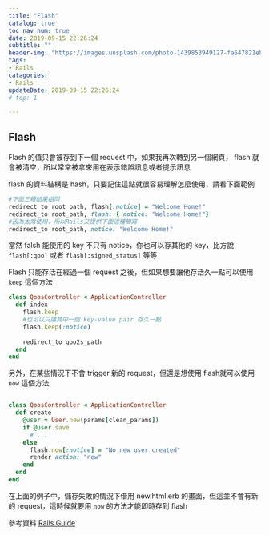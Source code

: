 ```yaml
---
title: "Flash"
catalog: true
toc_nav_num: true
date: 2019-09-15 22:26:24
subtitle: ""
header-img: "https://images.unsplash.com/photo-1439853949127-fa647821eba0?ixlib=rb-1.2.1&ixid=eyJhcHBfaWQiOjEyMDd9&auto=format&fit=crop&w=934&q=80"
tags:
- Rails
catagories:
- Rails
updateDate: 2019-09-15 22:26:24
# top: 1

---
```



## Flash

Flash 的值只會被存到下一個 request 中，如果我再次轉到另一個網頁， flash 就會被清空，所以常常被拿來用在表示錯誤訊息或者提示訊息

flash 的資料結構是 hash，只要記住這點就很容易理解怎麼使用，請看下面範例

```ruby
#下面三種結果相同
redirect_to root_path, flash[:notice] = "Welcome Home!"
redirect_to root_path, flash: { notice: "Welcome Home!"}
#因為太常使用，所以Rails又提供下面這種簡寫
redirect_to root_path, notice: "Welcome Home!"
```

當然 falsh 能使用的 key 不只有 notice，你也可以存其他的 key，比方說 `flash[:qoo]` 或者 `flash[:signed_status]` 等等

Flash 只能存活在經過一個 request 之後，但如果想要讓他存活久一點可以使用 `keep` 這個方法

```ruby
class QoosController < ApplicationController
  def index
    flash.keep
    #也可以只讓其中一個 key-value pair 存久一點
    flash.keep(:notice)
    
    redirect_to qoo2s_path
  end
end
```
另外，在某些情況下不會 trigger 新的 request，但還是想使用 flash就可以使用 `now` 這個方法

```ruby

class QoosController < ApplicationController
  def create
    @user = User.new(params[clean_params])
    if @user.save
      # ...
    else
      flash.now[:notice] = "No new user created"
      render action: "new"
    end
  end
end
```
在上面的例子中，儲存失敗的情況下借用 new.html.erb 的畫面，但這並不會有新的 request，這時候就要用 `now` 的方法才能即時存到 flash

參考資料 
[Rails Guide](https://guides.rubyonrails.org/action_controller_overview.html)